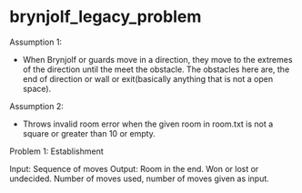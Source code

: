 # brynjolf_legacy_problem

Assumption 1:
- When Brynjolf or guards move in a direction, they move to the extremes of the direction until the meet the obstacle.
The obstacles here are, the end of direction or wall or exit(basically anything that is not a open space).

Assumption 2:
- Throws invalid room error when the given room in room.txt is not a square or greater than 10 or empty.

Problem 1: Establishment

Input: 
    Sequence of moves
Output: 
    Room in the end. 
    Won or lost or undecided. 
    Number of moves used, number of moves given as input. 
